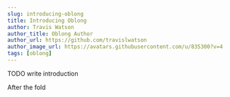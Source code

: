 ```yaml
---
slug: introducing-oblong
title: Introducing Oblong
author: Travis Watson
author_title: Oblong Author
author_url: https://github.com/travislwatson
author_image_url: https://avatars.githubusercontent.com/u/835300?v=4
tags: [oblong]
---
```


TODO write introduction

<!--truncate-->

After the fold
